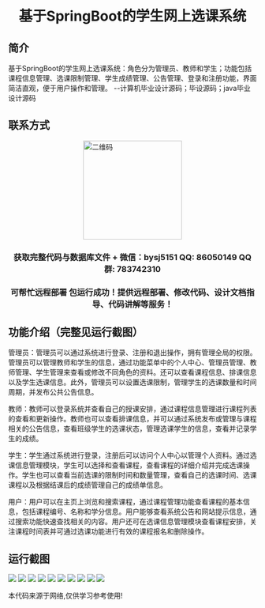 <p><h1 align="center">基于SpringBoot的学生网上选课系统</h1></p>

## 简介
基于SpringBoot的学生网上选课系统：角色分为管理员、教师和学生；功能包括课程信息管理、选课限制管理、学生成绩管理、公告管理、登录和注册功能，界面简洁直观，便于用户操作和管理。    --计算机毕业设计源码；毕设源码；java毕业设计源码


## 联系方式
<img src="https://bs-1329754181.cos.ap-shanghai.myqcloud.com/wx.jpg" alt="二维码" style="display: block; margin: 0 auto;" width="200px">
<p><h3 align="center">获取完整代码与数据库文件 + 微信：bysj5151 QQ: 86050149 QQ群: 783742310</h3></p>
<p><h3 align="center">可帮忙远程部署 包运行成功！提供远程部署、修改代码、设计文档指导、代码讲解等服务！</h3></p>

## 功能介绍（完整见运行截图）
管理员：管理员可以通过系统进行登录、注册和退出操作，拥有管理全局的权限。管理员可以管理教师和学生的信息，通过功能菜单中的个人中心、管理员管理、教师管理、学生管理来查看或修改不同角色的资料。还可以查看课程信息、排课信息以及学生选课信息。此外，管理员可以设置选课限制，管理学生的选课数量和时间周期，并发布公共公告信息。

教师：教师可以登录系统并查看自己的授课安排，通过课程信息管理进行课程列表的查看和更新操作。教师也可以查看排课信息，并可以通过系统发布或管理与课程相关的公告信息，查看班级学生的选课状态，管理选课学生的信息，查看并记录学生的成绩。

学生：学生通过系统进行登录，注册后可以访问个人中心以管理个人资料。通过选课信息管理模块，学生可以选择和查看课程，查看课程的详细介绍并完成选课操作。学生也可以查看当前选课的限制时间和数量管理，查看自己的选课时间、选课课程以及根据结课后的成绩管理自己的成绩单信息。

用户：用户可以在主页上浏览和搜索课程，通过课程管理功能查看课程的基本信息，包括课程编号、名称和学分信息。用户能够查看系统公告和网站提示信息，通过搜索功能快速查找相关的内容。用户还可在选课信息管理模块查看课程安排，关注课程时间表并可通过选课功能进行有效的课程报名和删除操作。


## 运行截图
![](https://bs-1329754181.cos.ap-shanghai.myqcloud.com/spring/StudentCourseSelectionSystem1/img/001.jpg)
![](https://bs-1329754181.cos.ap-shanghai.myqcloud.com/spring/StudentCourseSelectionSystem1/img/002.jpg)
![](https://bs-1329754181.cos.ap-shanghai.myqcloud.com/spring/StudentCourseSelectionSystem1/img/003.jpg)
![](https://bs-1329754181.cos.ap-shanghai.myqcloud.com/spring/StudentCourseSelectionSystem1/img/004.jpg)
![](https://bs-1329754181.cos.ap-shanghai.myqcloud.com/spring/StudentCourseSelectionSystem1/img/005.jpg)
![](https://bs-1329754181.cos.ap-shanghai.myqcloud.com/spring/StudentCourseSelectionSystem1/img/006.jpg)
![](https://bs-1329754181.cos.ap-shanghai.myqcloud.com/spring/StudentCourseSelectionSystem1/img/007.jpg)
![](https://bs-1329754181.cos.ap-shanghai.myqcloud.com/spring/StudentCourseSelectionSystem1/img/008.jpg)
![](https://bs-1329754181.cos.ap-shanghai.myqcloud.com/spring/StudentCourseSelectionSystem1/img/009.jpg)
![](https://bs-1329754181.cos.ap-shanghai.myqcloud.com/spring/StudentCourseSelectionSystem1/img/010.jpg)

<p>本代码来源于网络,仅供学习参考使用!</p>

